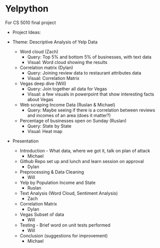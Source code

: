 # Yelpython
For CS 5010 final project

* Project Ideas:
* Theme: Descriptive Analysis of Yelp Data
  *	Word cloud (Zach)
    *	Query: Top 5% and bottom 5% of businesses, with text data
    *	Visual: Word cloud showing the results
  *	Correlation matrix (Dylan)
    *	Query: Joining review data to restaurant attributes data
    *	Visual: Correlation Matrix
  *	Vegas deep dive (Will)
    *	Query: Join together all data for Vegas
    *	Visual: a few visuals in powerpoint that show interesting facts about Vegas
  *	Web scraping Income Data (Ruslan & Michael)
    *	Query: Maybe seeing if there is a correlation between reviews and incomes of an area (does it matter?) 
  *	Percentage of businesses open on Sunday (Ruslan)
    *	Query: State by State
    *	Visual: Heat map


* Presentation
  *	Introduction - What data, where we got it, talk on plan of attack
    * Michael
  *	Github Repo set up and lunch and learn session on approval
    * Dylan 
  *	Preprocessing & Data Cleaning
    * Will
  *	Yelp by Population Income and State
    * Ruslan
  *	Text Analysis (Word Cloud, Sentiment Analysis)
    * Zach
  *	Correlation Matrix 
    * Dylan
  *	Vegas Subset of data
    * Will
  *	Testing - Brief word on unit tests performed 
    * Will
  *	Conclusion (suggestions for improvement) 
    * Michael
